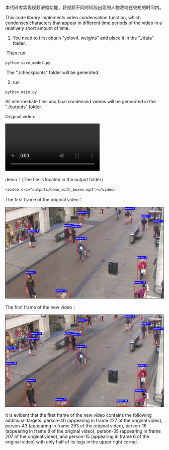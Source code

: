 

本代码库实现视频浓缩功能，将视频不同时间段出现的人物浓缩在较短的时间内。

This code library implements video condensation function, which condenses characters that appear in different time periods of the video in a relatively short amount of time.

1. You need to first obtain "yolov4. weights" and place it in the "./data" folder.

​		Then run:

```bash
python save_model.py
```

​	The "./checkpoints" folder will be generated.

2. run

```
python main.py
```

All intermediate files and final condensed videos will be generated in the "./outputs" folder.








Original video:

<video src="outputs/test.mp4"></video>



demo：（The file is located in the output folder）

```
<video src="outputs/demo_with_boxes.mp4"></video>
```



The first frame of the original video：

![](outputs/test_0001.png)

The first frame of the new video：

![](outputs/demo_0001.png)

It is evident that the first frame of the new video contains the following additional targets: person-40 (appearing in frame 227 of the original video), person-43 (appearing in frame 293 of the original video), person-16 (appearing in frame 8 of the original video), person-35 (appearing in frame 207 of the original video), and person-15 (appearing in frame 6 of the original video) with only half of its legs in the upper right corner.
